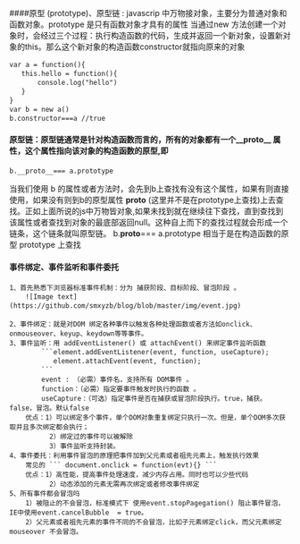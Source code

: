 ####原型 (prototype)、原型链 : javascrip 中万物接对象，主要分为普通对象和函数对象。prototype 是只有函数对象才具有的属性
 当通过new 方法创建一个对象时，会经过三个过程：执行构造函数的代码，生成并返回一个新对象，设置新对象的this。那么这个新对象的构造函数constructor就指向原来的对象
 ```
 var a = function(){
	this.hello = function(){
		console.log("hello")
	}
}
var b = new a()
b.constructor===a //true
```
#### 原型链：原型链通常是针对构造函数而言的，所有的对象都有一个__proto__ 属性，这个属性指向该对象的构造函数的原型,即
```
b.__proto__=== a.prototype
```
当我们使用 b 的属性或者方法时，会先到b上查找有没有这个属性，如果有则直接使用，如果没有则到b的原型属性 __proto__ (这里并不是在prototype上查找)上去查找。正如上面所说的js中万物皆对象,如果未找到就在继续往下查找，直到查找到该属性或者查找到对象的最底部返回null。这种自上而下的查找过程就会形成一个链条，这个链条就叫原型链。 b.__proto__=== a.prototype 相当于是在构造函数的原型 prototype 上查找


#### 事件绑定、事件监听和事件委托
	1、首先熟悉下浏览器标准事件机制：分为 捕获阶段、目标阶段、冒泡阶段 。 
		![Image text](https://github.com/smxyzb/blog/blob/master/img/event.jpg)

	2、事件绑定：就是对DOM 绑定各种事件以触发各种处理函数或者方法如onclick、onmouseover、keyup、keydown等等事件。 
	3、事件监听：用 addEventListener() 或 attachEvent() 来绑定事件监听函数
			```element.addEventListener(event, function, useCapture);
			   element.attachEvent(event, function);
			```  
			event : （必需）事件名，支持所有 DOM事件 。  
			function：（必需）指定要事件触发时执行的函数 。  
			useCapture：（可选）指定事件是否在捕获或冒泡阶段执行。true，捕获。false，冒泡。默认false  
		优点：1）可以绑定多个事件，单个DOM对象重复绑定只执行一次。但是，单个DOM多次获取并且多次绑定都会执行；	
			  2）绑定过的事件可以被解除
			  3）事件监听支持封装。
	4、事件委托：利用事件冒泡的原理把事件加到父元素或者祖先元素上，触发执行效果
		常见的 ``` document.onclick = function(evt){} ```  
		优点：1）高性能，提高事件处理速度，减少内存占用。同时也可以少些代码
			  2）动态添加的元素无需再次绑定或者修改事件绑定  
	5、所有事件都会冒泡吗
		1）被阻止的不会冒泡，标准模式下 使用event.stopPagegation() 阻止事件冒泡，IE中使用event.cancelBubble  = true。
		2）父元素或者祖先元素的事件不同的不会冒泡，比如子元素绑定click，而父元素绑定mouseover 不会冒泡。